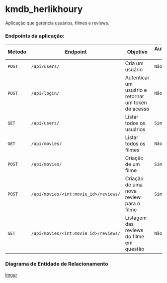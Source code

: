 # kmdb_herlikhoury

Aplicação que gerencia usuários, filmes e reviews.


### Endpoints da aplicação:
| Método | Endpoint | Objetivo | Autorização Token |
|---|---|---|---|
| `POST` | `/api/users/` | Cria um usuário | `Não` |
| `POST` | `/api/login/` |Autenticar um usuário e retornar um token de acesso | `Não` |
| `GET` | `/api/users/` |Listar todos os usuários | `Sim` |
| `GET` | `/api/movies/` |Listar todos os filmes | `Não` |
| `POST` | `/api/movies/` |Criação de um filme | `Sim` |
| `POST` | `/api/movies/<int:movie_id>/reviews/` |Criação de uma nova review para o filme | `Sim` |
| `GET` | `/api/movies/<int:movie_id>/reviews/` |Listagem das reviews do filme em questão | `Não` |

### Diagrama de Entidade de Relacionamento

[Imgur](https://i.imgur.com/qg6TTlX.jpg)